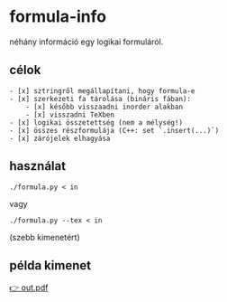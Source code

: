# formula-info

néhány információ egy logikai formuláról.

## célok

    - [x] sztringről megállapítani, hogy formula-e
    - [x] szerkezeti fa tárolása (bináris fában):
        - [x] később visszaadni inorder alakban
        - [x] visszadni TeXben
    - [x] logikai összetettség (nem a mélység!)
    - [x] összes részformulája (C++: set `.insert(...)`)
    - [x] zárójelek elhagyása

## használat

```
./formula.py < in
```

vagy

```
./formula.py --tex < in
```

(szebb kimenetért)

## példa kimenet

[👉 out.pdf](./out.pdf)
